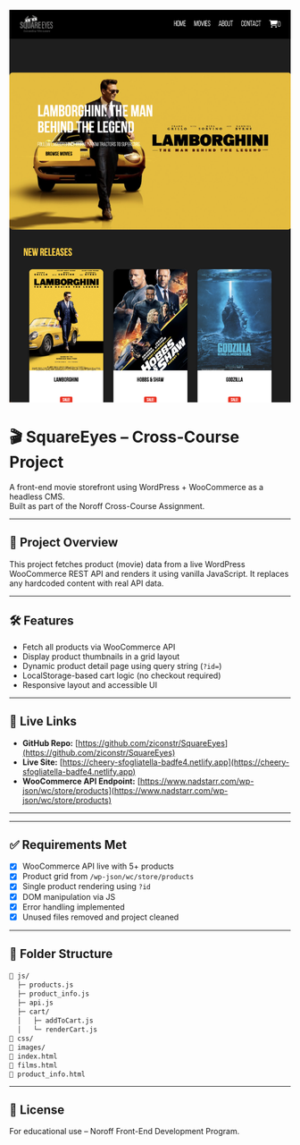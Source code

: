 ![alt text](image.png)


# 🎬 SquareEyes – Cross-Course Project

A front-end movie storefront using WordPress + WooCommerce as a headless CMS.  
Built as part of the Noroff Cross-Course Assignment.

---

## 🚀 Project Overview

This project fetches product (movie) data from a live WordPress WooCommerce REST API and renders it using vanilla JavaScript. It replaces any hardcoded content with real API data.

---

## 🛠️ Features

- Fetch all products via WooCommerce API
- Display product thumbnails in a grid layout
- Dynamic product detail page using query string (`?id=`)
- LocalStorage-based cart logic (no checkout required)
- Responsive layout and accessible UI

---

## 🔗 Live Links

- **GitHub Repo:** [https://github.com/ziconstr/SquareEyes](https://github.com/ziconstr/SquareEyes)
- **Live Site:** [https://cheery-sfogliatella-badfe4.netlify.app](https://cheery-sfogliatella-badfe4.netlify.app)
- **WooCommerce API Endpoint:** [https://www.nadstarr.com/wp-json/wc/store/products](https://www.nadstarr.com/wp-json/wc/store/products)

---
---

## ✅ Requirements Met

- [x] WooCommerce API live with 5+ products
- [x] Product grid from `/wp-json/wc/store/products`
- [x] Single product rendering using `?id`
- [x] DOM manipulation via JS
- [x] Error handling implemented
- [x] Unused files removed and project cleaned

---

## 📁 Folder Structure

```
📁 js/
  ├─ products.js
  ├─ product_info.js
  ├─ api.js
  ├─ cart/
  │   ├─ addToCart.js
  │   └─ renderCart.js
📁 css/
📁 images/
📄 index.html
📄 films.html
📄 product_info.html
```

---

## 📜 License

For educational use – Noroff Front-End Development Program.
